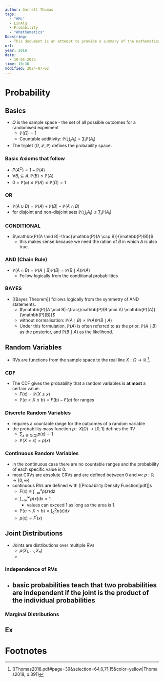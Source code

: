 ```yaml
---
author: Garrett Thomas
tags:
  - "#ML"
  - LinAlg
  - Probability
  - "#Mathematics"
Docstring:
  - This document is an attempt to provide a summary of the mathematical background needed for an introductory class in machine learning.
url: 
year: 2018
date:
  - 10-05-2024
time: 10:36
modified: 2024-07-02
---
```


# Probability
## Basics
- $\Omega$ is the sample space - the set of all possible outcomes for a randomised expeiment
	- $\mathbb{P}(\Omega)=1$
	- Countable additivity: $\mathbb{P}\left(\bigcup_i A_i\right)=\sum_i \mathbb{P}\left(A_i\right)$
- The triplet ($\Omega, \mathcal{F}, \mathbb{P}$) defines the probability space. 

### Basic Axioms that follow 
- $P(A^{C})=1-\mathbb{P}(A)$ 
- $\forall B_i \subseteq A, \mathbb{P}(B) \leq \mathbb{P}(A)$ 
- $0=\mathbb{P}(\varnothing) \leq \mathbb{P}(A) \leq \mathbb{P}(\Omega)=1$

### OR
- $\mathbb{P}(A \cup B)=\mathbb{P}(A)+\mathbb{P}(B)-\mathbb{P}(A \cap B)$
- for disjoint and non-disjoint sets $\mathbb{P}\left(\bigcup_i A_i\right) \leq \sum_i \mathbb{P}\left(A_i\right)$

### CONDITIONAL
- $\mathbb{P}(A \mid B)=\frac{\mathbb{P}(A \cap B)}{\mathbb{P}(B)}$
	- this makes sense because we need the ration of $B$ in which $A$ is also true. 


### AND (Chain Rule)
- $\mathbb{P}(A \cap B)=\mathbb{P}(A \mid B) \mathbb{P}(B)=\mathbb{P}(B \mid A) \mathbb{P}(A)$
	- Follow logically from the conditional probabilities

### BAYES
- [[Bayes Theorem]] follows logically from the symmetry of AND statements. 
	- $\mathbb{P}(A \mid B)=\frac{\mathbb{P}(B \mid A) \mathbb{P}(A)}{\mathbb{P}(B)}$
	- without normalisation: $\mathbb{P}(A \mid B) \propto \mathbb{P}(A) \mathbb{P}(B \mid A)$
	- Under this formulation, $\mathbb{P}(A)$ is often referred to as the prior, $\mathbb{P}(A \mid B)$ as the posterior, and $\mathbb{P}(B \mid A)$ as the likelihood.

## Random Variables
- RVs are functions from the sample space to the real line $X: \Omega\rightarrow \mathbb{R}$ [^1]. 

### CDF
- The CDF gives the probability that a random variables is **at most** a certain value:
	- $F(x)=\mathbb{P}(X \leq x)$
	- $\mathbb{P}(a<X \leq b)=F(b)-F(a)$ for ranges

### Discrete Random Variables
- requires a countable range for the outcomes of a random variable
- the probability mass function $p: X(\Omega) \rightarrow[0,1]$ defines the RV
	- $\sum_{x \in X(\Omega)} p(x)=1$ 
	- $\mathbb{P}(X=x)=p(x)$ 

### Continuous Random Variables
- In the continuous case there are no countable ranges and the probability of each specific value is 0.
- most CRVs are absolute CRVs and are defined between 0 and $\infty$: $p: \mathbb{R} \rightarrow[0, \infty)$
- continuous RVs are defined with [[Probability Density Function|pdf]]s
	-  $F(x) \equiv \int_{-\infty}^x p(z) \mathrm{d} z$
	- $\int_{-\infty}^{\infty} p(x) \mathrm{d} x=1$ 
		- values can exceed 1 as long as the area is 1. 
	- $\mathbb{P}(a \leq X \leq b)=\int_a^b p(x) \mathrm{d} x$
	- $p(x)=F^{\prime}(x)$

## Joint Distributions
- Joints are distributions over multiple RVs
	- $p\left(X_1, \ldots, X_n\right)$
	- 

### Independence of RVs
- basic probabilities teach that two probabilities are independent if the joint is the product of the individual probabilities
	- 

### Marginal Distributions

## Ex

# Footnotes

[^1]: [[Thomas2018.pdf#page=39&selection=64,0,71,15&color=yellow|Thomas2018, p.39]]